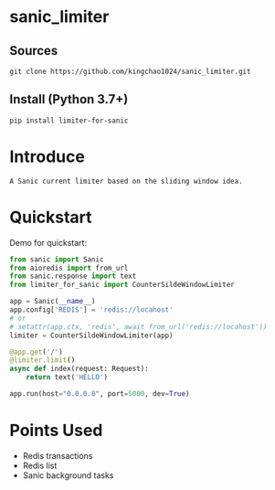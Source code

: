 # sanic_limiter

## Sources
```shell
git clone https://github.com/kingchao1024/sanic_limiter.git
```

## Install (Python 3.7+)
```shell
pip install limiter-for-sanic
```

Introduce
===========
    A Sanic current limiter based on the sliding window idea.

Quickstart
===========
Demo for quickstart:
```python
from sanic import Sanic
from aioredis import from_url
from sanic.response import text
from limiter_for_sanic import CounterSildeWindowLimiter

app = Sanic(__name__)
app.config['REDIS'] = 'redis://locahost'
# or
# setattr(app.ctx, 'redis', await from_url('redis://locahost'))
limiter = CounterSildeWindowLimiter(app)

@app.get('/')
@limiter.limit()
async def index(request: Request):
    return text('HELLO')

app.run(host="0.0.0.0", port=5000, dev=True)
```

Points Used
===========
- Redis transactions
- Redis list
- Sanic background tasks